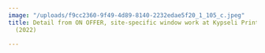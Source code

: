 ```yaml
---
image: "/uploads/f9cc2360-9f49-4d89-8140-2232edae5f20_1_105_c.jpeg"
title: Detail from ON OFFER, site-specific window work at Kypseli Print Studio, Athens
  (2022)

---
```


